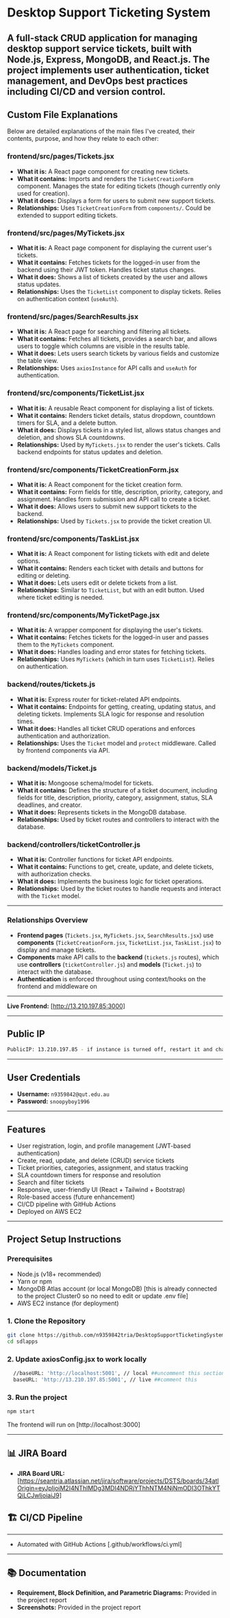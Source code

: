 # Desktop Support Ticketing System

A full-stack CRUD application for managing desktop support service tickets, built with Node.js, Express, MongoDB, and React.js. The project implements user authentication, ticket management, and DevOps best practices including CI/CD and version control.
---

## Custom File Explanations

Below are detailed explanations of the main files I've created, their contents, purpose, and how they relate to each other:

### **frontend/src/pages/Tickets.jsx**
- **What it is:** A React page component for creating new tickets.
- **What it contains:** Imports and renders the `TicketCreationForm` component. Manages the state for editing tickets (though currently only used for creation).
- **What it does:** Displays a form for users to submit new support tickets.
- **Relationships:** Uses `TicketCreationForm` from `components/`. Could be extended to support editing tickets.

### **frontend/src/pages/MyTickets.jsx**
- **What it is:** A React page component for displaying the current user's tickets.
- **What it contains:** Fetches tickets for the logged-in user from the backend using their JWT token. Handles ticket status changes.
- **What it does:** Shows a list of tickets created by the user and allows status updates.
- **Relationships:** Uses the `TicketList` component to display tickets. Relies on authentication context (`useAuth`).

### **frontend/src/pages/SearchResults.jsx**
- **What it is:** A React page for searching and filtering all tickets.
- **What it contains:** Fetches all tickets, provides a search bar, and allows users to toggle which columns are visible in the results table.
- **What it does:** Lets users search tickets by various fields and customize the table view.
- **Relationships:** Uses `axiosInstance` for API calls and `useAuth` for authentication.

### **frontend/src/components/TicketList.jsx**
- **What it is:** A reusable React component for displaying a list of tickets.
- **What it contains:** Renders ticket details, status dropdown, countdown timers for SLA, and a delete button.
- **What it does:** Displays tickets in a styled list, allows status changes and deletion, and shows SLA countdowns.
- **Relationships:** Used by `MyTickets.jsx` to render the user's tickets. Calls backend endpoints for status updates and deletion.

### **frontend/src/components/TicketCreationForm.jsx**
- **What it is:** A React component for the ticket creation form.
- **What it contains:** Form fields for title, description, priority, category, and assignment. Handles form submission and API call to create a ticket.
- **What it does:** Allows users to submit new support tickets to the backend.
- **Relationships:** Used by `Tickets.jsx` to provide the ticket creation UI.

### **frontend/src/components/TaskList.jsx**
- **What it is:** A React component for listing tickets with edit and delete options.
- **What it contains:** Renders each ticket with details and buttons for editing or deleting.
- **What it does:** Lets users edit or delete tickets from a list.
- **Relationships:** Similar to `TicketList`, but with an edit button. Used where ticket editing is needed.

### **frontend/src/components/MyTicketPage.jsx**
- **What it is:** A wrapper component for displaying the user's tickets.
- **What it contains:** Fetches tickets for the logged-in user and passes them to the `MyTickets` component.
- **What it does:** Handles loading and error states for fetching tickets.
- **Relationships:** Uses `MyTickets` (which in turn uses `TicketList`). Relies on authentication.

### **backend/routes/tickets.js**
- **What it is:** Express router for ticket-related API endpoints.
- **What it contains:** Endpoints for getting, creating, updating status, and deleting tickets. Implements SLA logic for response and resolution times.
- **What it does:** Handles all ticket CRUD operations and enforces authentication and authorization.
- **Relationships:** Uses the `Ticket` model and `protect` middleware. Called by frontend components via API.

### **backend/models/Ticket.js**
- **What it is:** Mongoose schema/model for tickets.
- **What it contains:** Defines the structure of a ticket document, including fields for title, description, priority, category, assignment, status, SLA deadlines, and creator.
- **What it does:** Represents tickets in the MongoDB database.
- **Relationships:** Used by ticket routes and controllers to interact with the database.

### **backend/controllers/ticketController.js**
- **What it is:** Controller functions for ticket API endpoints.
- **What it contains:** Functions to get, create, update, and delete tickets, with authorization checks.
- **What it does:** Implements the business logic for ticket operations.
- **Relationships:** Used by the ticket routes to handle requests and interact with the `Ticket` model.

---

### **Relationships Overview**

- **Frontend pages** (`Tickets.jsx`, `MyTickets.jsx`, `SearchResults.jsx`) use **components** (`TicketCreationForm.jsx`, `TicketList.jsx`, `TaskList.jsx`) to display and manage tickets.
- **Components** make API calls to the **backend** (`tickets.js` routes), which use **controllers** (`ticketController.js`) and **models** (`Ticket.js`) to interact with the database.
- **Authentication** is enforced throughout using context/hooks on the frontend and middleware on

---

**Live Frontend:** [http://13.210.197.85:3000]

---

## Public IP

```bash
PublicIP: 13.210.197.85 - if instance is turned off, restart it and change publicIP 
```

---

## User Credentials

- **Username:** `n9359842@qut.edu.au`
- **Password:** `snoopyboy1996`

---

## Features

- User registration, login, and profile management (JWT-based authentication)
- Create, read, update, and delete (CRUD) service tickets
- Ticket priorities, categories, assignment, and status tracking
- SLA countdown timers for response and resolution
- Search and filter tickets
- Responsive, user-friendly UI (React + Tailwind + Bootstrap)
- Role-based access (future enhancement)
- CI/CD pipeline with GitHub Actions
- Deployed on AWS EC2

---

##  Project Setup Instructions

### Prerequisites

- Node.js (v18+ recommended)
- Yarn or npm
- MongoDB Atlas account (or local MongoDB) [this is already connected to the project Cluster0 so no need to edit or update .env file]
- AWS EC2 instance (for deployment)

### 1. Clone the Repository

```bash
git clone https://github.com/n9359842tria/DesktopSupportTicketingSystem.git
cd sdlapps
```

### 2. Update axiosConfig.jsx to work locally

```bash
  //baseURL: 'http://localhost:5001', // local ##uncomment this section
  baseURL: 'http://13.210.197.85:5001', // live ##comment this
```

### 3. Run the project

```bash
npm start
```
The frontend will run on [http://localhost:3000]

---

## 📊 JIRA Board

- **JIRA Board URL:** [https://seantria.atlassian.net/jira/software/projects/DSTS/boards/34atlOrigin=eyJpIjoiM2I4NThlMDg3MDI4NDRjYThhNTM4NjNmODI3OThkYTQiLCJwIjoiaiJ9]


## 🏗️ CI/CD Pipeline
---

- Automated with GitHub Actions [.github/workflows/ci.yml]

---

## 📚 Documentation

- **Requirement, Block Definition, and Parametric Diagrams:** Provided in the project report
- **Screenshots:** Provided in the project report
